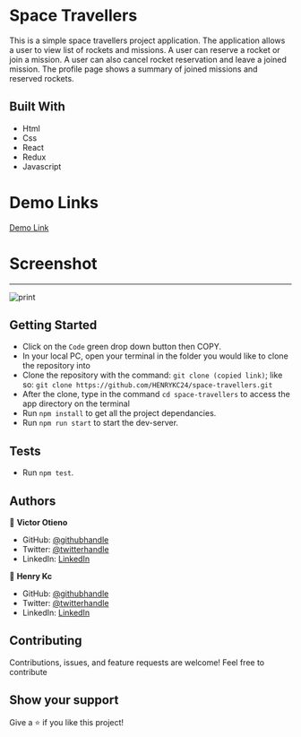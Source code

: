 # Space Travellers

This is a simple space travellers project application. The application allows a user to view list of
rockets and missions. A user can reserve a rocket or join a mission. A user can also cancel rocket reservation and leave a joined mission. The profile page shows a summary of joined missions and reserved rockets.

## Built With

- Html
- Css
- React
- Redux
- Javascript

# Demo Links
[Demo Link](https://henrykc24.github.io/space-travellers)

# Screenshot
------------
![print](https://user-images.githubusercontent.com/42869046/136209541-971f1fda-a94a-4535-9f2c-fbba401666c6.JPG)

## Getting Started

- Click on the `Code` green drop down button then COPY.
- In your local PC, open your terminal in the folder you would like to clone the repository into
- Clone the repository with the command: `git clone (copied link)`; like so: `git clone https://github.com/HENRYKC24/space-travellers.git`
- After the clone, type in the command `cd space-travellers` to access the app directory on the terminal
- Run `npm install` to get all the project dependancies.
- Run `npm run start` to start the dev-server.

## Tests
- Run `npm test`.

## Authors

👤 **Victor Otieno**

- GitHub: [@githubhandle](https://github.com/vikitaotiz)
- Twitter: [@twitterhandle](https://twitter.com/victoro29641869)
- LinkedIn: [LinkedIn](https://www.linkedin.com/in/victor-otieno-22ba7773/)

👤 **Henry Kc**

- GitHub: [@githubhandle](https://github.com/henrykc24)
- Twitter: [@twitterhandle](https://twitter.com/henrykc24)
- LinkedIn: [LinkedIn](https://linkedin.com/in/henry-kc)

## Contributing

Contributions, issues, and feature requests are welcome!
Feel free to contribute

## Show your support

Give a ⭐️ if you like this project!
